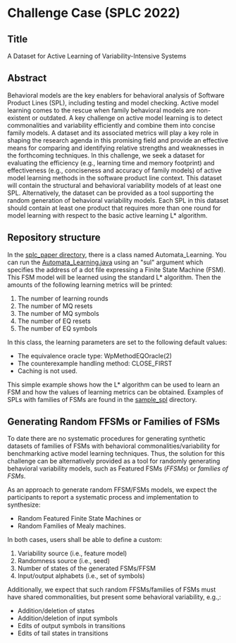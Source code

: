 # Challenge Case (SPLC 2022)

## Title
A Dataset for Active Learning of  Variability-Intensive Systems

## Abstract
Behavioral models are the key enablers for behavioral analysis of Software Product Lines (SPL), including testing and model checking. Active model learning comes to the rescue when family behavioral models are non-existent or outdated. A key challenge on active model learning is to detect commonalities and variability efficiently and combine them into concise family models. A dataset and its associated metrics will play a key role in shaping the research agenda in this promising field and provide an effective means for comparing and identifying relative strengths and weaknesses in the forthcoming techniques. In this challenge, we seek a dataset for evaluating the efficiency (e.g., learning time and memory footprint) and effectiveness (e.g., conciseness and accuracy of family models) of active model learning methods in the software product line context. This dataset will contain the structural and behavioral variability models of at least one SPL. Alternatively, the dataset can be provided as a tool supporting the random generation of behavioral variability models. Each SPL in this dataset should contain at least one product that requires more than one round for model learning with respect to the basic active learning L* algorithm.

## Repository structure

In the [splc_paper directory](splc_paper/), there is a class named Automata_Learning. You can run the [Automata_Learning.java](splc_paper/src/main/java/com/automatalearning1/dir_1/Automata_Learning.java) using an "sul" argument which specifies the address of a dot file expressing a Finite State Machine (FSM). This FSM model will be learned using the standard L* algorithm. Then the amounts of the following learning metrics will be printed:

1) The number of learning rounds
2) The number of MQ resets
3) The number of MQ symbols
4) The number of EQ resets
5) The number of EQ symbols

In this class, the learning parameters are set to the following default values:
- The equivalence oracle type: WpMethodEQOracle(2)
- The counterexample handling method: CLOSE_FIRST
- Caching is not used.

This simple example shows how the L* algorithm can be used to learn an FSM and how the values of learning metrics can be obtained.
Examples of SPLs with families of FSMs are found in the [sample_spl](sample_spl) directory.

## Generating Random FFSMs or Families of FSMs

To date there are no systematic procedures for generating synthetic datasets of families of FSMs with behavioral commonalities/variability for benchmarking active model learning techniques. Thus, the solution for this challenge can be alternatively provided as a tool for randomly generating behavioral variability models, such as Featured FSMs (_FFSMs_) or _families of FSMs_.

As an approach to generate random FFSM/FSMs models, we expect the participants to report a systematic process and implementation to synthesize:

- Random Featured Finite State Machines or 
- Random Families of Mealy machines.

In both cases, users shall be able to define a custom:

1. Variability source (i.e., feature model)
2. Randomness source (i.e., seed)
3. Number of states of the generated FSMs/FFSM
4. Input/output alphabets (i.e., set of symbols)

Additionally, we expect that such random FFSMs/families of FSMs must have shared commonalities, but present some behavioral variability, e.g.,:

- Addition/deletion of states
- Addition/deletion of input symbols
- Edits of output symbols in transitions
- Edits of tail states in transitions
